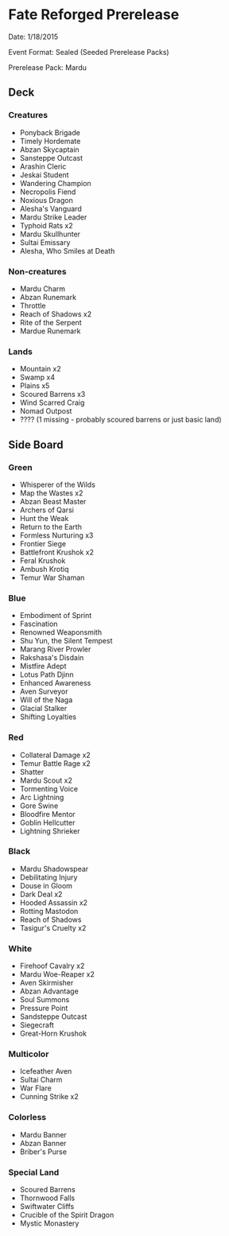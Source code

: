 Fate Reforged Prerelease
=======================

Date: 1/18/2015

Event Format: Sealed  (Seeded Prerelease Packs)

Prerelease Pack: Mardu


Deck
-----

### Creatures
* Ponyback Brigade
* Timely Hordemate
* Abzan Skycaptain
* Sansteppe Outcast
* Arashin Cleric
* Jeskai Student
* Wandering Champion
* Necropolis Fiend
* Noxious Dragon
* Alesha's Vanguard
* Mardu Strike Leader
* Typhoid Rats x2
* Mardu Skullhunter
* Sultai Emissary
* Alesha, Who Smiles at Death

### Non-creatures
* Mardu Charm
* Abzan Runemark
* Throttle
* Reach of Shadows x2
* Rite of the Serpent
* Mardue Runemark

### Lands
* Mountain x2
* Swamp x4
* Plains x5
* Scoured Barrens x3
* Wind Scarred Craig
* Nomad Outpost
* ???? (1 missing - probably scoured barrens or just basic land)


Side Board
------------

### Green
* Whisperer of the Wilds
* Map the Wastes x2
* Abzan Beast Master
* Archers of Qarsi
* Hunt the Weak
* Return to the Earth
* Formless Nurturing x3
* Frontier Siege
* Battlefront Krushok x2
* Feral Krushok
* Ambush Krotiq
* Temur War Shaman

### Blue
* Embodiment of Sprint
* Fascination
* Renowned Weaponsmith
* Shu Yun, the Silent Tempest
* Marang River Prowler
* Rakshasa's Disdain
* Mistfire Adept
* Lotus Path Djinn
* Enhanced Awareness
* Aven Surveyor
* Will of the Naga
* Glacial Stalker
* Shifting Loyalties

### Red
* Collateral Damage x2
* Temur Battle Rage x2
* Shatter
* Mardu Scout x2
* Tormenting Voice
* Arc Lightning
* Gore Swine
* Bloodfire Mentor
* Goblin Hellcutter
* Lightning Shrieker

### Black
* Mardu Shadowspear
* Debilitating Injury
* Douse in Gloom
* Dark Deal x2
* Hooded Assassin x2
* Rotting Mastodon
* Reach of Shadows
* Tasigur's Cruelty x2

### White
* Firehoof Cavalry x2
* Mardu Woe-Reaper x2
* Aven Skirmisher
* Abzan Advantage
* Soul Summons
* Pressure Point
* Sandsteppe Outcast
* Siegecraft
* Great-Horn Krushok

### Multicolor
* Icefeather Aven
* Sultai Charm
* War Flare
* Cunning Strike x2

### Colorless
* Mardu Banner
* Abzan Banner
* Briber's Purse

### Special Land
* Scoured Barrens
* Thornwood Falls
* Swiftwater Cliffs
* Crucible of the Spirit Dragon
* Mystic Monastery
